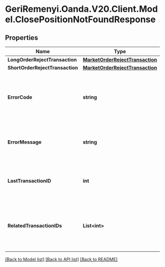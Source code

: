 # GeriRemenyi.Oanda.V20.Client.Model.ClosePositionNotFoundResponse
## Properties

Name | Type | Description | Notes
------------ | ------------- | ------------- | -------------
**LongOrderRejectTransaction** | [**MarketOrderRejectTransaction**](MarketOrderRejectTransaction.md) |  | [optional] 
**ShortOrderRejectTransaction** | [**MarketOrderRejectTransaction**](MarketOrderRejectTransaction.md) |  | [optional] 
**ErrorCode** | **string** | The code of the error that has occurred. This field may not be returned for some errors. | [optional] 
**ErrorMessage** | **string** | The human-readable description of the error that has occurred. | [optional] 
**LastTransactionID** | **int** | The ID of the most recent Transaction created for the Account | [optional] 
**RelatedTransactionIDs** | **List&lt;int&gt;** | The IDs of all Transactions that were created while satisfying the request. | [optional] 

[[Back to Model list]](../README.md#documentation-for-models) [[Back to API list]](../README.md#documentation-for-api-endpoints) [[Back to README]](../README.md)

